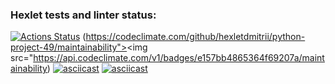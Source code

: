 ### Hexlet tests and linter status:
[![Actions Status](https://github.com/hexletdmitrii/python-project-49/actions/workflows/hexlet-check.yml/badge.svg)](https://github.com/hexletdmitrii/python-project-49/actions)
(https://codeclimate.com/github/hexletdmitrii/python-project-49/maintainability"><img src="https://api.codeclimate.com/v1/badges/e157bb4865364f69207a/maintainability)
[![asciicast](https://asciinema.org/a/1eVdmxT5GFb03RyCipSX5fjXB.svg)](https://asciinema.org/a/1eVdmxT5GFb03RyCipSX5fjXB)
[![asciicast](https://asciinema.org/a/Qwk2t3eNIqSRvrZmHfyVoBnrx.svg)](https://asciinema.org/a/Qwk2t3eNIqSRvrZmHfyVoBnrx)
